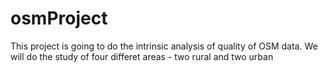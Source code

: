 # osmProject
This project is going to do the intrinsic analysis of quality of OSM data.
We will do the study of four differet areas - two rural and two urban
